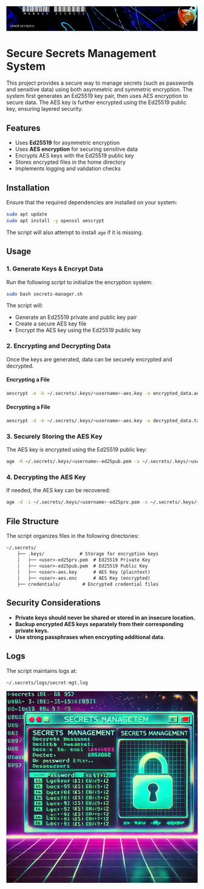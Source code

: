 <center><img src="doc/img/banner2.jpg" alt="banner2"></center>

# Secure Secrets Management System

This project provides a secure way to manage secrets (such as passwords and sensitive data) using both asymmetric and symmetric encryption. The system first generates an Ed25519 key pair, then uses AES encryption to secure data. The AES key is further encrypted using the Ed25519 public key, ensuring layered security.

## Features
- Uses **Ed25519** for asymmetric encryption
- Uses **AES encryption** for securing sensitive data
- Encrypts AES keys with the Ed25519 public key
- Stores encrypted files in the home directory
- Implements logging and validation checks

## Installation

Ensure that the required dependencies are installed on your system:

```bash
sudo apt update
sudo apt install -y openssl aescrypt
```

The script will also attempt to install `age` if it is missing.

## Usage

### 1. Generate Keys & Encrypt Data
Run the following script to initialize the encryption system:

```bash
sudo bash secrets-manager.sh
```

The script will:
- Generate an Ed25519 private and public key pair
- Create a secure AES key file
- Encrypt the AES key using the Ed25519 public key

### 2. Encrypting and Decrypting Data

Once the keys are generated, data can be securely encrypted and decrypted.

#### Encrypting a File
```bash
aescrypt -e -k ~/.secrets/.keys/<username>-aes.key -o encrypted_data.aes plaintext.txt
```

#### Decrypting a File
```bash
aescrypt -d -k ~/.secrets/.keys/<username>-aes.key -o decrypted_data.txt encrypted_data.aes
```

### 3. Securely Storing the AES Key
The AES key is encrypted using the Ed25519 public key:
```bash
age -R ~/.secrets/.keys/<username>-ed25pub.pem -o ~/.secrets/.keys/<username>-aes.enc ~/.secrets/.keys/<username>-aes.key
```

### 4. Decrypting the AES Key
If needed, the AES key can be recovered:
```bash
age -d -i ~/.secrets/.keys/<username>-ed25prv.pem -o ~/.secrets/.keys/<username>-aes.key ~/.secrets/.keys/<username>-aes.enc
```

## File Structure

The script organizes files in the following directories:

```
~/.secrets/
    ├── .keys/             # Storage for encryption keys
    │   ├── <user>-ed25prv.pem  # Ed25519 Private Key
    │   ├── <user>-ed25pub.pem  # Ed25519 Public Key
    │   ├── <user>-aes.key      # AES Key (plaintext)
    │   ├── <user>-aes.enc      # AES Key (encrypted)
    ├── credentials/        # Encrypted credential files
```

## Security Considerations
- **Private keys should never be shared or stored in an insecure location.**
- **Backup encrypted AES keys separately from their corresponding private keys.**
- **Use strong passphrases when encrypting additional data.**

## Logs
The script maintains logs at:
```bash
~/.secrets/logs/secret-mgt.log
```


<center><img src="doc/img/secrets_2.png" alt="banner3"></center>
